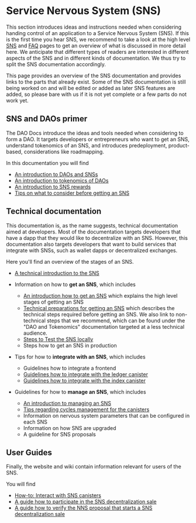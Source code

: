 # Service Nervous System (SNS)

This section introduces ideas and instructions needed when considering handing control of an application to a Service Nervous System (SNS). If this is the first time you hear SNS, we recommend to take a look at the high level [SNS](/sns) and [FAQ](/sns/faq) pages to get an overview of what is discussed in more detail here.
We anticipate that different types of readers are interested
in different aspects of the SNS and in different kinds of documentation.
We thus try to split the SNS documentation accordingly.

This page provides an overview of the SNS documentation and 
provides links to the parts that already exist.
Some of the SNS documentation is still being worked on and will be 
edited or added as later SNS features are added, so please bare with
us if it is not yet complete or a few parts do not work yet.

## SNS and DAOs primer
The DAO Docs introduce the ideas and tools needed when considering to form a DAO. It targets developers or entrepreneurs who want to get an SNS, understand tokenomics of an SNS, and introduces predeployment, product-based, considerations like roadmapping.

In this documentation you will find
* [An introduction to DAOs and SNSs](./tokenomics/index.md)
* [An introduction to tokenomics of DAOs](./tokenomics/tokenomics-intro.md)
* [An introduction to SNS rewards](./tokenomics/rewards.md)
* [Tips on what to consider before getting an SNS](./tokenomics/predeployment-considerations.md)

## Technical documentation
This documentation is, as the name suggests, technical documentation aimed at developers.
Most of the documentation targets developers that have
a dapp that they would like to decentralize with an SNS. 
However, this documentation also targets developers that
want to build services that integrate with SNSs, such as wallet dapps
or decentralized exchanges.

Here you'll find an overview of the stages of an SNS.
* [A technical introduction to the SNS](sns-intro.md)

* Information on how to **get an SNS**, which includes
    * [An introduction how to get an SNS](get-sns/get-sns-intro.md) which
      explains the high level stages of getting an SNS
    * [Technical preparations for getting an SNS](get-sns/preparation.md) which
      describes the technical steps required before getting an SNS.
      We also link to non-technical steps that we recommend,
      which can be found under the "DAO and Tokenomics" documentation
      targeted at a less technical audience.
    * [Steps to Test the SNS locally](get-sns/local-testing.md)
    * Steps how to get an SNS in production <!--Steps how to get an SNS in production-->
  
* Tips for how to **integrate with an SNS**, which includes
  * Guidelines how to integrate a frontend <!--Guidelines how to integrate a frontend (integrate-sns/frontend-integration.md)-->
  * [Guidelines how to integrate with the ledger canister](integrate-sns/ledger-integration.md)
  * [Guidelines how to integrate with the index canister](integrate-sns/index-integration.md)

* Guidelines for how to **manage an SNS**, which includes
  * [An introduction to managing an SNS](managing-sns/manage-sns-intro.md)
  * [Tips regarding cycles management for the canisters](managing-sns/cycles-usage.md)
  * Information on nervous system parameters that can be configured
    in each SNS <!-- Information on nervous system parameters that can be configured in each SNS (managing-sns/nervous-system-parameters.md)-->
  * Information on how SNS are upgraded <!--Information on how SNS are upgraded (managing-sns/upgradeSNS.md)-->  
  * A guideline for SNS proposals <!-- A guideline for SNS proposals (managing-sns/proposal-guide.md)-->


## User Guides
Finally, the website and wiki contain information relevant for users of the SNS.

You will find
* [How-to: Interact with SNS canisters](https://wiki.internetcomputer.org/wiki/How-to:_Interact_with_SNS_canisters)
* [A guide how to participate in the SNS decentralization sale](/sns/faq#participate)
* [A guide how to verify the NNS proposal that starts a SNS decentralization sale](https://wiki.internetcomputer.org/wiki/How-to:_Verify_SNS_decentralization_sale_proposal)
